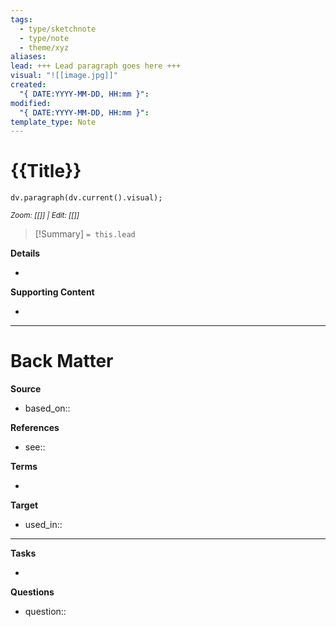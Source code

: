 ```yaml
---
tags:
  - type/sketchnote
  - type/note
  - theme/xyz
aliases: 
lead: +++ Lead paragraph goes here +++
visual: "![[image.jpg]]"
created:
  "{ DATE:YYYY-MM-DD, HH:mm }": 
modified:
  "{ DATE:YYYY-MM-DD, HH:mm }": 
template_type: Note
---
```

<!--  See "Template Help" below for using properties -->

# {{Title}}
<!--  Clear and descriptive title -->

<!-- My sketchnote if available -->
```dataviewjs 
dv.paragraph(dv.current().visual);
```
<small>_Zoom: [[]] | Edit: [[]]_</small>

<!--  Most essential idea from "lead"-key  in properties section -->

> [!Summary]
> `= this.lead`

**Details**
<!-- Main content in body of my note  -->
- 

**Supporting Content**
<!-- Supporting content in tail of my note  -->
- 

---
# Back Matter

**Source**
<!-- Always keep a link to the source- --> 
- based_on::

**References**
<!-- Links to pages not referenced in the content. see: [[related note]] because <reason> -->
- see:: 

**Terms**
<!-- Links to definition pages. -->
- 

**Target**
<!-- Link to project note or externaly published content. -->
- used_in::

---
**Tasks**
<!-- What remains to be done with this note? --> 
- 

**Questions**
<!-- What remains for you to consider? --> 
- question::